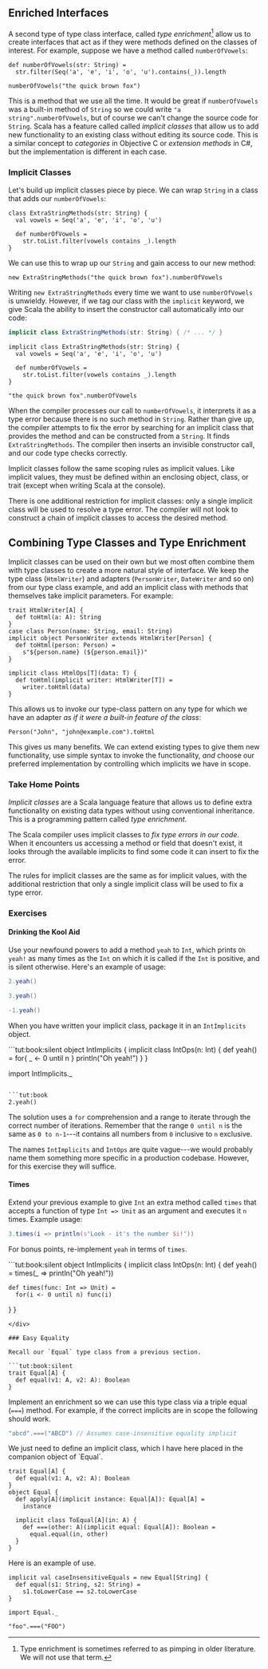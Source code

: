 ## Enriched Interfaces

A second type of type class interface, called *type enrichment*[^pimping] allow us to create
 interfaces that act as if they were methods defined on the classes of interest. For example, suppose we have a method called `numberOfVowels`:

```tut:book:silent
def numberOfVowels(str: String) =
  str.filter(Seq('a', 'e', 'i', 'o', 'u').contains(_)).length
```

```tut:book
numberOfVowels("the quick brown fox")
```

[^pimping]: Type enrichment is sometimes referred to as pimping in older literature. We will not use that term.


This is a method that we use all the time. It would be great if `numberOfVowels` was a built-in method of `String` so we could write `"a string".numberOfVowels`, but of course we can't change the source code for `String`. Scala has a feature called called *implicit classes* that allow us to add new functionality to an existing class without editing its source code. This is a similar concept to *categories* in Objective C or *extension methods* in C#, but the implementation is different in each case.

### Implicit Classes

Let's build up implicit classes piece by piece. We can wrap `String` in a class that adds our `numberOfVowels`:

```tut:book:silent
class ExtraStringMethods(str: String) {
  val vowels = Seq('a', 'e', 'i', 'o', 'u')

  def numberOfVowels =
    str.toList.filter(vowels contains _).length
}
```

We can use this to wrap up our `String` and gain access to our new method:

```tut:book:silent
new ExtraStringMethods("the quick brown fox").numberOfVowels
```

Writing `new ExtraStringMethods` every time we want to use `numberOfVowels` is unwieldy. However, if we tag our class with the `implicit` keyword, we give Scala the ability to insert the constructor call automatically into our code:

```scala
implicit class ExtraStringMethods(str: String) { /* ... */ }
```

```tut:invisible
implicit class ExtraStringMethods(str: String) {
  val vowels = Seq('a', 'e', 'i', 'o', 'u')

  def numberOfVowels =
    str.toList.filter(vowels contains _).length
}
```

```tut:book
"the quick brown fox".numberOfVowels
```

When the compiler processes our call to `numberOfVowels`, it interprets it as a type error because there is no such method in `String`. Rather than give up, the compiler attempts to fix the error by searching for an implicit class that provides the method and can be constructed from a `String`. It finds `ExtraStringMethods`. The compiler then inserts an invisible constructor call, and our code type checks correctly.

Implicit classes follow the same scoping rules as implicit values. Like implicit values, they must be defined within an enclosing object, class, or trait (except when writing Scala at the console).

There is one additional restriction for implicit classes: only a single implicit class will be used to resolve a type error. The compiler will not look to construct a chain of implicit classes to access the desired method.

## Combining Type Classes and Type Enrichment

Implicit classes can be used on their own but we most often combine them with type classes to create a more natural style of interface. We keep the type class (`HtmlWriter`) and adapters (`PersonWriter`, `DateWriter` and so on) from our type class example, and add an implicit class with methods that themselves take implicit parameters. For example:

```tut:invisible
trait HtmlWriter[A] {
  def toHtml(a: A): String
}
case class Person(name: String, email: String)
implicit object PersonWriter extends HtmlWriter[Person] {
  def toHtml(person: Person) =
    s"${person.name} (${person.email})"
}
```

```tut:book:silent
implicit class HtmlOps[T](data: T) {
  def toHtml(implicit writer: HtmlWriter[T]) =
    writer.toHtml(data)
}
```

This allows us to invoke our type-class pattern on any type for which we have an adapter *as if it were a built-in feature of the class*:

```tut:book
Person("John", "john@example.com").toHtml
```

This gives us many benefits. We can extend existing types to give them new functionality, use simple syntax to invoke the functionality, *and* choose our preferred implementation by controlling which implicits we have in scope.

### Take Home Points

*Implicit classes* are a Scala language feature that allows us to define extra functionality on existing data types without using conventional inheritance. This is a programming pattern called *type enrichment*.

The Scala compiler uses implicit classes to *fix type errors in our code*. When it encounters us accessing a method or field that doesn't exist, it looks through the available implicits to find some code it can insert to fix the error.

The rules for implicit classes are the same as for implicit values, with the additional restriction that only a single implicit class will be used to fix a type error.

### Exercises

#### Drinking the Kool Aid

Use your newfound powers to add a method `yeah` to `Int`, which prints `Oh yeah!` as many times as the `Int` on which it is called if the `Int` is positive, and is silent otherwise. Here's an example of usage:

```scala
2.yeah()

3.yeah()

-1.yeah()

```

When you have written your implicit class, package it in an `IntImplicits` object.

<div class="solution">
```tut:book:silent
object IntImplicits {
  implicit class IntOps(n: Int) {
    def yeah() = for{ _ <- 0 until n } println("Oh yeah!")
  }
}

import IntImplicits._
```

```tut:book
2.yeah()
```

The solution uses a `for` comprehension and a range to iterate through the correct number of iterations. Remember that the range `0 until n` is the same as `0 to n-1`---it contains all numbers from `0` inclusive to `n` exclusive.

The names `IntImplicits` and `IntOps` are quite vague---we would probably name them something more specific in a production codebase. However, for this exercise they will suffice.
</div>

#### Times

Extend your previous example to give `Int` an extra method called `times` that accepts a function of type `Int => Unit` as an argument and executes it `n` times. Example usage:

```scala
3.times(i => println(s"Look - it's the number $i!"))
```

For bonus points, re-implement `yeah` in terms of `times`.

<div class="solution">
```tut:book:silent
object IntImplicits {
  implicit class IntOps(n: Int) {
    def yeah() =
      times(_ => println("Oh yeah!"))

    def times(func: Int => Unit) =
      for(i <- 0 until n) func(i)
  }
}
```
</div>

### Easy Equality

Recall our `Equal` type class from a previous section.

```tut:book:silent
trait Equal[A] {
  def equal(v1: A, v2: A): Boolean
}
```

Implement an enrichment so we can use this type class via a triple equal (`===`) method. For example, if the correct implicits are in scope the following should work.

```scala
"abcd".===("ABCD") // Assumes case-insensitive equality implicit
```

<div class="solution">
We just need to define an implicit class, which I have here placed in the companion object of `Equal`.

```tut:book:silent
trait Equal[A] {
  def equal(v1: A, v2: A): Boolean
}
object Equal {
  def apply[A](implicit instance: Equal[A]): Equal[A] =
    instance

  implicit class ToEqual[A](in: A) {
    def ===(other: A)(implicit equal: Equal[A]): Boolean =
      equal.equal(in, other)
  }
}
```

Here is an example of use.

```tut:book:silent
implicit val caseInsensitiveEquals = new Equal[String] {
  def equal(s1: String, s2: String) =
    s1.toLowerCase == s2.toLowerCase
}

import Equal._

"foo".===("FOO")
```
</div>

